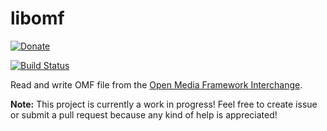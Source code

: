 # libomf

[![Donate](https://liberapay.com/assets/widgets/donate.svg)](https://liberapay.com/martindelille/donate)

[![Build Status](https://travis-ci.org/MartinDelille/signal-qt.svg?branch=master)](https://travis-ci.org/MartinDelille/signal-qt)

Read and write OMF file from the [Open Media Framework Interchange](https://en.wikipedia.org/wiki/Open_Media_Framework_Interchange).

**Note:** This project is currently a work in progress! Feel free to create issue or submit a pull request because any kind of help is appreciated!
